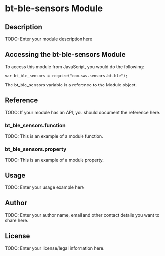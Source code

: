 # bt-ble-sensors Module

## Description

TODO: Enter your module description here

## Accessing the bt-ble-sensors Module

To access this module from JavaScript, you would do the following:

    var bt_ble_sensors = require("com.sws.sensors.bt.ble");

The bt_ble_sensors variable is a reference to the Module object.

## Reference

TODO: If your module has an API, you should document
the reference here.

### bt_ble_sensors.function

TODO: This is an example of a module function.

### bt_ble_sensors.property

TODO: This is an example of a module property.

## Usage

TODO: Enter your usage example here

## Author

TODO: Enter your author name, email and other contact
details you want to share here.

## License

TODO: Enter your license/legal information here.
